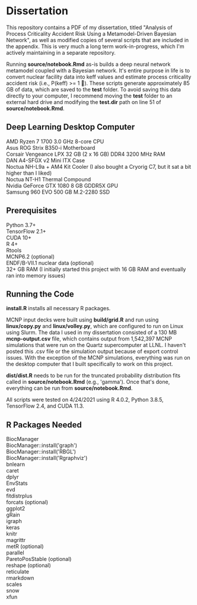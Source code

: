 # Dissertation

This repository contains a PDF of my dissertation, titled "Analysis of Process Criticality Accident Risk Using a Metamodel-Driven Bayesian Network", as well as modified copies of several scripts that are included in the appendix. This is very much a long term work-in-progress, which I'm actively maintaining in a separate repository.  

Running **source/notebook.Rmd** as-is builds a deep neural network metamodel coupled with a Bayesian network. It's entire purpose in life is to convert nuclear facility data into keff values and estimate process criticality accident risk (i.e., P(keff) >= 1 🤯). These scripts generate approximately 85 GB of data, which are saved to the **test** folder. To avoid saving this data directly to your computer, I recommend moving the **test** folder to an external hard drive and modifying the **test.dir** path on line 51 of **source/notebook.Rmd**.  

## Deep Learning Desktop Computer
AMD Ryzen 7 1700 3.0 GHz 8-core CPU  
Asus ROG Strix B350-i Motherboard  
Corsair Vengeance LPX 32 GB (2 x 16 GB) DDR4 3200 MHz RAM  
DAN A4-SFGX v2 Mini ITX Case  
Noctua NH-L9a + AM4 Kit Cooler (I also bought a Cryorig C7, but it sat a bit higher than I liked)  
Noctua NT-H1 Thermal Compound  
Nvidia GeForce GTX 1080 8 GB GDDR5X GPU  
Samsung 960 EVO 500 GB M.2-2280 SSD  

## Prerequisites
Python 3.7+  
TensorFlow 2.1+  
CUDA 10+  
R 4+  
Rtools  
MCNP6.2 (optional)  
ENDF/B-VII.1 nuclear data (optional)  
32+ GB RAM (I initially started this project with 16 GB RAM and eventually ran into memory issues)  

## Running the Code
**install.R** installs all necessary R packages.

MCNP input decks were built using **build/grid.R** and run using **linux/copy.py** and **linux/volley.py**, which are configured to run on Linux using Slurm. The data I used in my dissertation consisted of a 130 MB **mcnp-output.csv** file, which contains output from 1,542,397 MCNP simulations that were run on the Quartz supercomputer at LLNL. I haven't posted this .csv file or the simulation output because of export control issues. With the exception of the MCNP simulations, everything was run on the desktop computer that I built specifically to work on this project.  

**dist/dist.R** needs to be run for the truncated probability distribution fits called in **source/notebook.Rmd** (e.g., 'gamma'). Once that's done, everything can be run from **source/notebook.Rmd**.    
  
All scripts were tested on 4/24/2021 using R 4.0.2, Python 3.8.5, TensorFlow 2.4, and CUDA 11.3.  

## R Packages Needed
BiocManager  
BiocManager::install('graph')  
BiocManager::install('RBGL')  
BiocManager::install('Rgraphviz')  
bnlearn  
caret  
dplyr  
EnvStats  
evd  
fitdistrplus  
forcats (optional)  
ggplot2  
gRain  
igraph  
keras  
knitr  
magrittr  
metR (optional)  
parallel  
ParetoPosStable (optional)  
reshape (optional)  
reticulate  
rmarkdown  
scales  
snow  
xfun  
